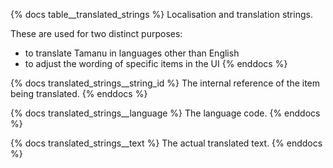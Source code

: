{% docs table__translated_strings %}
Localisation and translation strings.

These are used for two distinct purposes:
- to translate Tamanu in languages other than English
- to adjust the wording of specific items in the UI 
{% enddocs %}

{% docs translated_strings__string_id %}
The internal reference of the item being translated.
{% enddocs %}

{% docs translated_strings__language %}
The language code.
{% enddocs %}

{% docs translated_strings__text %}
The actual translated text.
{% enddocs %}
